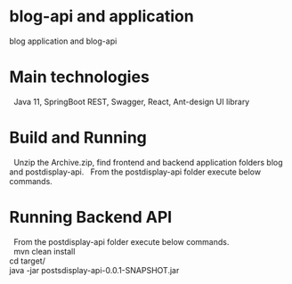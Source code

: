  # blog-api and application
  blog application and blog-api

  # Main technologies
  Java 11, SpringBoot REST, Swagger, React, Ant-design UI library

  # Build and Running
  Unzip the Archive.zip, find frontend and backend application folders blog and postdisplay-api.
  
  From the postdisplay-api folder execute below commands.
  
  # Running Backend API
  From the postdisplay-api folder execute below commands.  
 
  mvn clean install  
  cd target/  
  java -jar postsdisplay-api-0.0.1-SNAPSHOT.jar  
